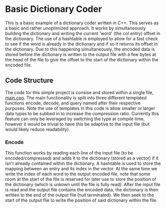# Basic Dictionary Coder

This is a basic example of a dictionary coder written in C++.  This serves as a basic and rather unoptimized approach.  It works by simultaneously building the dictionary and writing the current 'word' (the col entry) offset in the dictionary.  The use of a hashtable is employed to allow for a fast check to see if the word is already in the dictionary and if so it returns its offset in the dictionary.  Due to this happening simultaneously, the encoded data is stored before the dictionary is written to the output file with a few bytes at the head of the file to give the offset to the start of the dictionary within the encoded file.

## Code Structure
The code for this simple project is consise and stored within a single file, [main.cpp](https://github.com/Mjdgithuber/BasicDictionaryCoder/blob/master/src/main.cpp).  The main functionality is split into three different templated functions encode, decode, and query named after their respective purposes.  Note the use of templates in this code is allow smaller or larger data types to be subbed in to increase the compression ratio.  Currently this feature can only be leveraged by switching the type at compile time, however it would be trivial to have this be adaptive to the input file (but would likely reduce readability).

### Encode
This function works by reading each line of the input file (to be encoded/compressed) and adds it to the dictionary (stored as a vector) if it isn't already contained within the dictionary.  A hashtable is used to store the mapping between an entry and its index in the vector.  At the same time we write the index of each word to the output encoded file, note that some room at the start of the file is reserved for later use to store the position of the dictionary (which is unkown until the file is fully read).  After the input file is read and the output file contains the encoded data, the dictionary is then written to the end of the output file (null terminated).  We then seek to the start of the output file to write the position of said dictionary within the file.

